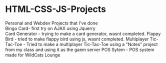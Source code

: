 # HTML-CSS-JS-Projects

Personal and Webdev Projects that I've done <br>
Bingo Card- first try on AJAX using Jquerry <br>
Card Generator - trying to make a card generator, wasnt completed.
Flappy Bird - tried to make flappy bird using js, wasnt completed.
Multiplayer Tic-Tac-Toe - Tried to make a multiplayer Tic-Tac-Toe using a "Notes" project from my class and using it as the gaem server
POS Sytem - POS system made for WildCats Lounge
